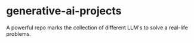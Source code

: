 # generative-ai-projects
A powerful repo marks the collection of different LLM's to solve a real-life problems.
